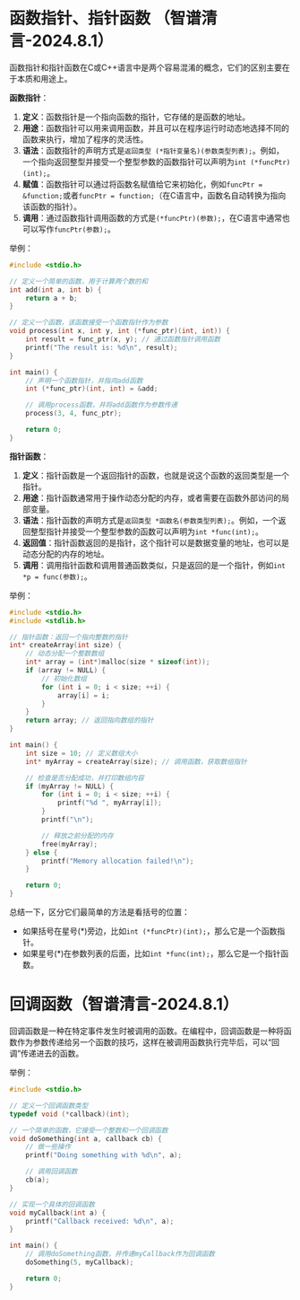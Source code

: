 # 函数指针、指针函数 （智谱清言-2024.8.1）

函数指针和指针函数在C或C++语言中是两个容易混淆的概念，它们的区别主要在于本质和用途上。



**函数指针**：

1. **定义**：函数指针是一个指向函数的指针，它存储的是函数的地址。
2. **用途**：函数指针可以用来调用函数，并且可以在程序运行时动态地选择不同的函数来执行，增加了程序的灵活性。
3. **语法**：函数指针的声明方式是`返回类型 (*指针变量名)(参数类型列表);`。例如，一个指向返回整型并接受一个整型参数的函数指针可以声明为`int (*funcPtr)(int);`。
4. **赋值**：函数指针可以通过将函数名赋值给它来初始化，例如`funcPtr = &function;`或者`funcPtr = function;`（在C语言中，函数名自动转换为指向该函数的指针）。
5. **调用**：通过函数指针调用函数的方式是`(*funcPtr)(参数);`，在C语言中通常也可以写作`funcPtr(参数);`。
   
   

举例：

```c
#include <stdio.h>

// 定义一个简单的函数，用于计算两个数的和
int add(int a, int b) {
    return a + b;
}

// 定义一个函数，该函数接受一个函数指针作为参数
void process(int x, int y, int (*func_ptr)(int, int)) {
    int result = func_ptr(x, y); // 通过函数指针调用函数
    printf("The result is: %d\n", result);
}

int main() {
    // 声明一个函数指针，并指向add函数
    int (*func_ptr)(int, int) = &add;

    // 调用process函数，并将add函数作为参数传递
    process(3, 4, func_ptr);

    return 0;
}

```





**指针函数**：

1. **定义**：指针函数是一个返回指针的函数，也就是说这个函数的返回类型是一个指针。
2. **用途**：指针函数通常用于操作动态分配的内存，或者需要在函数外部访问的局部变量。
3. **语法**：指针函数的声明方式是`返回类型 *函数名(参数类型列表);`。例如，一个返回整型指针并接受一个整型参数的函数可以声明为`int *func(int);`。
4. **返回值**：指针函数返回的是指针，这个指针可以是数据变量的地址，也可以是动态分配的内存的地址。
5. **调用**：调用指针函数和调用普通函数类似，只是返回的是一个指针，例如`int *p = func(参数);`。
   
   

举例：

```c
#include <stdio.h>
#include <stdlib.h>

// 指针函数：返回一个指向整数的指针
int* createArray(int size) {
    // 动态分配一个整数数组
    int* array = (int*)malloc(size * sizeof(int));
    if (array != NULL) {
        // 初始化数组
        for (int i = 0; i < size; ++i) {
            array[i] = i;
        }
    }
    return array; // 返回指向数组的指针
}

int main() {
    int size = 10; // 定义数组大小
    int* myArray = createArray(size); // 调用函数，获取数组指针

    // 检查是否分配成功，并打印数组内容
    if (myArray != NULL) {
        for (int i = 0; i < size; ++i) {
            printf("%d ", myArray[i]);
        }
        printf("\n");

        // 释放之前分配的内存
        free(myArray);
    } else {
        printf("Memory allocation failed!\n");
    }

    return 0;
}

```



总结一下，区分它们最简单的方法是看括号的位置：

* 如果括号在星号(*)旁边，比如`int (*funcPtr)(int);`，那么它是一个函数指针。
* 如果星号(*)在参数列表的后面，比如`int *func(int);`，那么它是一个指针函数。
  
  
  
  
  
  

# 回调函数（智谱清言-2024.8.1）

回调函数是一种在特定事件发生时被调用的函数。在编程中，回调函数是一种将函数作为参数传递给另一个函数的技巧，这样在被调用函数执行完毕后，可以“回调”传递进去的函数。



举例：

```c
#include <stdio.h>

// 定义一个回调函数类型
typedef void (*callback)(int);

// 一个简单的函数，它接受一个整数和一个回调函数
void doSomething(int a, callback cb) {
    // 做一些操作
    printf("Doing something with %d\n", a);

    // 调用回调函数
    cb(a);
}

// 实现一个具体的回调函数
void myCallback(int a) {
    printf("Callback received: %d\n", a);
}

int main() {
    // 调用doSomething函数，并传递myCallback作为回调函数
    doSomething(5, myCallback);

    return 0;
}

```
